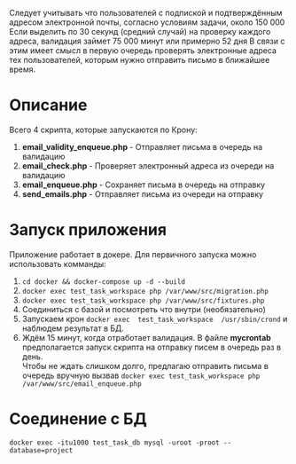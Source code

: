 Следует учитывать что пользователей с подпиской и подтверждённым адресом электронной почты, согласно условиям задачи, около 150 000
Если выделить по 30 секунд (средний случай) на проверку каждого адреса, валидация займет 75 000 минут или примерно 52 дня
В связи с этим имеет смысл в первую очередь проверять электронные адреса тех пользователей, которым нужно отправить письмо в ближайшее время.

# Описание

Всего 4 скрипта, которые запускаются по Крону:
1. **email_validity_enqueue.php** - Отправляет письма в очередь на валидацию
1. **email_check.php** - Проверяет электронный адреса из очереди на валидацию
1. **email_enqueue.php** - Сохраняет письма в очередь на отправку
1. **send_emails.php** - Отправляет письма из очереди на отправку

# Запуск приложения
Приложение работает в докере. Для первичного запуска можно использовать комманды:

1. `cd docker && docker-compose up -d --build`
1. `docker exec test_task_workspace php /var/www/src/migration.php`
1. `docker exec test_task_workspace php /var/www/src/fixtures.php`
1. Соединиться с базой и посмотреть что внутри (необязательно)
1. Запускаем крон `docker exec  test_task_workspace  /usr/sbin/crond` и наблюдем результат в БД.
1. Ждём 15 минут, когда отработает валидация. В файле **mycrontab** предполагается запуск скрипта на отправку писем в очередь раз в день.  
   Чтобы не ждать слишком долго, предлагаю отправить письма в очередь вручную вызвав `docker exec test_task_workspace php /var/www/src/email_enqueue.php`

# Соединение с БД
`docker exec -itu1000 test_task_db mysql -uroot -proot --database=project`
